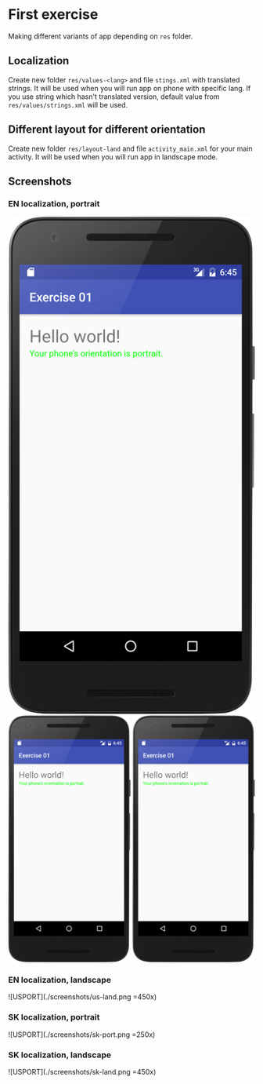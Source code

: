 # First exercise

Making different variants of app depending on `res` folder.

## Localization

Create new folder `res/values-<lang>` and file `stings.xml` with translated strings. It will be used when you will run app on phone with specific lang. If you use string which hasn't translated version, default value from `res/values/strings.xml` will be used.

## Different layout for different orientation

Create new folder `res/layout-land` and file `activity_main.xml` for your main activity. It will be used when you will run app in landscape mode.

## Screenshots

### EN localization, portrait
![USPORT](screenshots/us-port.png)
<img src="./screenshots/us-port.png" width="250">
<img src="screenshots/us-port.png" width="250">


### EN localization, landscape
![USPORT](./screenshots/us-land.png =450x)

### SK localization, portrait
![USPORT](./screenshots/sk-port.png =250x)

### SK localization, landscape
![USPORT](./screenshots/sk-land.png =450x)
